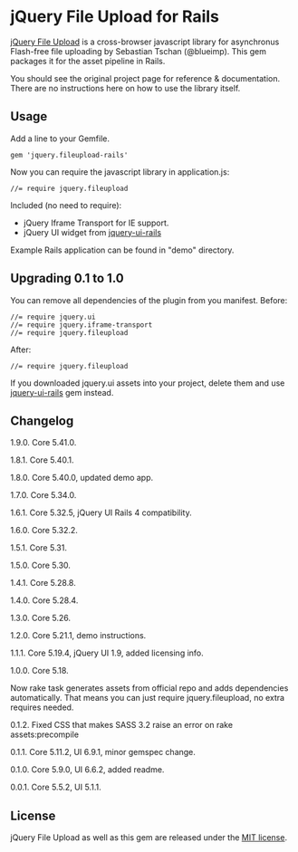 # jQuery File Upload for Rails

[jQuery File Upload][1] is a cross-browser javascript library for asynchronus Flash-free file uploading
by Sebastian Tschan (@blueimp). This gem packages it for the asset pipeline in Rails.

You should see the original project page for reference & documentation.
There are no instructions here on how to use the library itself.

## Usage

Add a line to your Gemfile.

    gem 'jquery.fileupload-rails'

Now you can require the javascript library in application.js:

    //= require jquery.fileupload

Included (no need to require):

* jQuery Iframe Transport for IE support.
* jQuery UI widget from [jquery-ui-rails][2]

Example Rails application can be found in "demo" directory.

## Upgrading 0.1 to 1.0

You can remove all dependencies of the plugin from you manifest. Before:

    //= require jquery.ui
    //= require jquery.iframe-transport
    //= require jquery.fileupload

After:

    //= require jquery.fileupload

If you downloaded jquery.ui assets into your project, delete them and use [jquery-ui-rails][2] gem instead.

## Changelog

1.9.0. Core 5.41.0.

1.8.1. Core 5.40.1.

1.8.0. Core 5.40.0, updated demo app.

1.7.0. Core 5.34.0.

1.6.1. Core 5.32.5, jQuery UI Rails 4 compatibility.

1.6.0. Core 5.32.2.

1.5.1. Core 5.31.

1.5.0. Core 5.30.

1.4.1. Core 5.28.8.

1.4.0. Core 5.28.4.

1.3.0. Core 5.26.

1.2.0. Core 5.21.1, demo instructions.

1.1.1. Core 5.19.4, jQuery UI 1.9, added licensing info.

1.0.0. Core 5.18.

Now rake task generates assets from official repo and adds dependencies automatically.
That means you can just require jquery.fileupload, no extra requires needed.

0.1.2. Fixed CSS that makes SASS 3.2 raise an error on rake assets:precompile

0.1.1. Core 5.11.2, UI 6.9.1, minor gemspec change.

0.1.0. Core 5.9.0,  UI 6.6.2, added readme.

0.0.1. Core 5.5.2,  UI 5.1.1.

[1]: https://github.com/blueimp/jQuery-File-Upload
[2]: https://github.com/joliss/jquery-ui-rails

## License
jQuery File Upload as well as this gem are released under the [MIT license](http://www.opensource.org/licenses/MIT).
